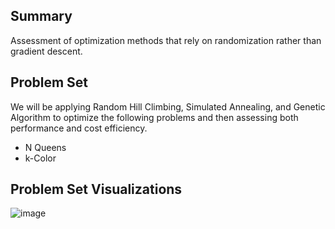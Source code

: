 ## Summary
Assessment of optimization methods that rely on randomization rather than gradient descent.

## Problem Set
We will be applying Random Hill Climbing, Simulated Annealing, and Genetic Algorithm to optimize the following problems and then assessing both performance and cost efficiency.
- N Queens
- k-Color

## Problem Set Visualizations
![image](https://github.com/user-attachments/assets/ed033efb-9a04-4ca9-bebe-7a5b2571921d)
